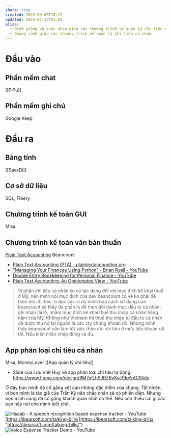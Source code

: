 ```yaml
---
share: true
created: 2023-09-05T16:17
updated: 2024-07-17T01:01
alias:
  - Điểm giống và khác nhau giữa các chương trình về quản lý chi tiêu cá nhân
  - Quang cảnh giữa các chương trình về quản lý chi tiêu cá nhân
---
```

# Đầu vào
## Phần mềm chat
[[PiPu]]
## Phần mềm ghi chú
Google Keep

# Đầu ra
## Bảng tính
[[SaveDi]]
## Cơ sở dữ liệu
SQL, Fibery

## Chương trình kế toán GUI
Misa
## Chương trình kế toán văn bản thuần
[Plain Text Accounting](https://blog.emacsen.net/profit-first-constraints-plain-text-accounting.html "")
Beancount
- [Plain Text Accounting (PTA) - plaintextaccounting.org](https://plaintextaccounting.org/ "Plain Text Accounting (PTA) - plaintextaccounting.org")
- [&quot;Managing Your Finances Using Python&quot; - Brian Ryall - YouTube](https://www.youtube.com/watch?v=mFzctYkktXQ "&quot;Managing Your Finances Using Python&quot; - Brian Ryall - YouTube")
- [Double Entry Bookkeeping for Personal Finance - YouTube](https://www.youtube.com/watch?v=lIGJzQw79hg "Double Entry Bookkeeping for Personal Finance - YouTube")
- [Plain Text Accounting: An Opinionated View - YouTube](https://www.youtube.com/watch?v=ZDF7xVtKLu0 "Plain Text Accounting: An Opinionated View - YouTube")

> Vì phần chi tiêu cá nhân ko có tác dụng đối với mục đích kê khai thuế ở Mỹ, nên mình nói mục đích của dev beancount có vẻ ko phải để theo dõi chi tiêu. b đọc các ví dụ minh họa cách sử dụng của beancount sẽ thấy đa phần là để theo dõi danh mục đầu tư cá nhân, ghi nhận lãi lỗ, nhằm mục đích kê khai thuế thu nhập cá nhân hàng năm của Mỹ. Không như Vietnam thì thuế thu nhập từ đầu tư cá nhân đã được thu hộ tại nguồn là các cty chứng khoán rồi. Nhưng mình thấy beancount vẫn làm tốt việc theo dõi chi tiêu ở mức tiểu khoản rất tốt. Nếu kiên nhẫn nhập đúng và đủ.

## App phân loại chi tiêu cá nhân
Misa, MoneyLover
[[App quản lý chi tiêu]]
- Slide của Lưu Viết Huy về app phân loại chi tiêu tự động: https://www.figma.com/design/9M7qILhSJRZKvKvJf9pYpG/Slide


Ở đây bọn mình đã cố gắng vét cạn những đặc điểm của chúng. Tất nhiên, vì bọn mình là tác giả của Trấn Kỳ nên chắc chắn sẽ có phiến diện. Nhưng bọn mình cũng đã cố gắng khách quan nhất có thể. Nếu còn thiếu cái gì các bạn hãy nói cho mình biết nhé.

![Hisaab - A speech recognition based expense tracker - YouTube](https://youtu.be/mpWJ5klEHBU?si=xL5_y48jyk1zvQWo)
[https://ibearsoft.com/talking-bills/](https://ibearsoft.com/talking-bills/ "https://ibearsoft.com/talking-bills/")
![Voice Expense Tracker Demo - YouTube](https://youtu.be/yRCpRKB77Go?si=93ebG1BaD-FGFLAc)